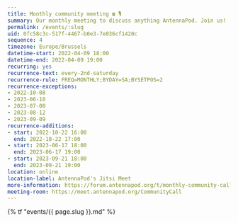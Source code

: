 ```yaml
---
title: Monthly community meeting ☎ 🎙
summary: Our monthly meeting to discuss anything AntennaPod. Join us!
permalink: /events/:slug
uid: 0fc58c3c-517f-4467-b0e3-7e036cf1420c
sequence: 4
timezone: Europe/Brussels
datetime-start: 2022-04-09 18:00
datetime-end: 2022-04-09 19:00
recurring: yes
recurrence-text: every-2nd-saturday
recurrence-rule: FREQ=MONTHLY;BYDAY=SA;BYSETPOS=2
recurrence-exceptions:
- 2022-10-08
- 2023-06-10
- 2023-07-08
- 2023-08-12
- 2023-09-09
recurrence-additions:
- start: 2022-10-22 16:00
  end: 2022-10-22 17:00
- start: 2023-06-17 18:00
  end: 2023-06-17 19:00
- start: 2023-09-21 18:00
  end: 2023-09-21 19:00
location: online
location-label: AntennaPod's Jitsi Meet
more-information: https://forum.antennapod.org/t/monthly-community-call/1869
meeting-room: https://meet.antennapod.org/CommunityCall
---
```


{% tf "events/{{ page.slug }}.md" %}

